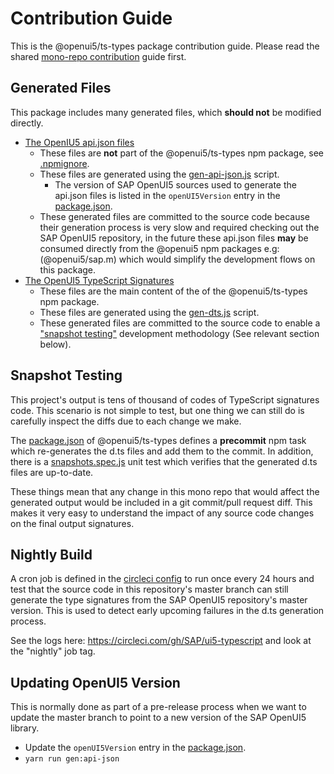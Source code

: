 # Contribution Guide

This is the @openui5/ts-types package contribution guide.
Please read the shared [mono-repo contribution](../../CONTRIBUTING.md) guide first.

## Generated Files

This package includes many generated files, which **should not** be modified directly.

- [The OpenIU5 api.json files](./input)
  - These files are **not** part of the @openui5/ts-types npm package, see [.npmignore](./.npmignore).
  - These files are generated using the [gen-api-json.js](./scripts/gen-api-json.js) script.
    - The version of SAP OpenUI5 sources used to generate the api.json files is listed in the `openUI5Version`
      entry in the [package.json](./package.json).
  - These generated files are committed to the source code because their generation process is very slow
    and required checking out the SAP OpenUI5 repository, in the future these api.json files
    **may** be consumed directly from the @openui5 npm packages e.g: (@openui5/sap.m) which would simplify
    the development flows on this package.
- [The OpenUI5 TypeScript Signatures](./types)
  - These files are the main content of the of the @openui5/ts-types npm package.
  - These files are generated using the [gen-dts.js](./scripts/gen-dts.js) script.
  - These generated files are committed to the source code to enable a ["snapshot testing"](https://jestjs.io/docs/en/snapshot-testing)
    development methodology (See relevant section below).

## Snapshot Testing

This project's output is tens of thousand of codes of TypeScript signatures code.
This scenario is not simple to test, but one thing we can still do is carefully inspect the diffs
due to each change we make.

The [package.json](./package.json) of @openui5/ts-types defines a **precommit** npm task
which re-generates the d.ts files and add them to the commit.
In addition, there is a [snapshots.spec.js](./test/snapshots.spec.js) unit test which
verifies that the generated d.ts files are up-to-date.

These things mean that any change in this mono repo that would affect the generated output
would be included in a git commit/pull request diff. This makes it very easy to understand
the impact of any source code changes on the final output signatures.

## Nightly Build

A cron job is defined in the [circleci config](../../.circleci/config.yml) to run once every 24 hours
and test that the source code in this repository's master branch can still generate the type signatures
from the SAP OpenUI5 repository's master version. This is used to detect early upcoming failures
in the d.ts generation process.

See the logs here: https://circleci.com/gh/SAP/ui5-typescript and look at the "nightly" job tag.

## Updating OpenUI5 Version

This is normally done as part of a pre-release process when we want
to update the master branch to point to a new version of the SAP OpenUI5 library.

- Update the `openUI5Version` entry in the [package.json](./package.json).
- `yarn run gen:api-json`
